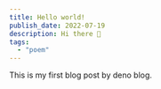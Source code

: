 ```yaml
---
title: Hello world!
publish_date: 2022-07-19
description: Hi there 🤚
tags:
  - "poem"
---
```


This is my first blog post by deno blog.

